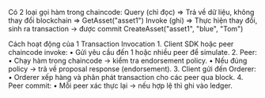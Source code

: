 Có 2 loại gọi hàm trong chaincode:
Query (chỉ đọc) => Trả về dữ liệu, không thay đổi blockchain => GetAsset("asset1")
Invoke (ghi) => Thực hiện thay đổi, sinh ra transaction → được commit CreateAsset("asset1", "blue", "Tom")

Cách hoạt động của 1 Transaction Invocation
	1.	Client SDK hoặc peer chaincode invoke:
	•	Gửi yêu cầu đến 1 hoặc nhiều peer để simulate.
	2.	Peer:
	•	Chạy hàm trong chaincode → kiểm tra endorsement policy.
	•	Nếu đúng policy → trả về proposal response (endorsement).
	3.	Client gửi đến Orderer:
	•	Orderer xếp hàng và phân phát transaction cho các peer qua block.
	4.	Peer commit:
	•	Mỗi peer xác thực lại → nếu hợp lệ thì ghi vào ledger.